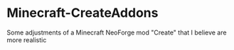 # Minecraft-CreateAddons
Some adjustments of a Minecraft NeoForge mod "Create" that I believe are more realistic
